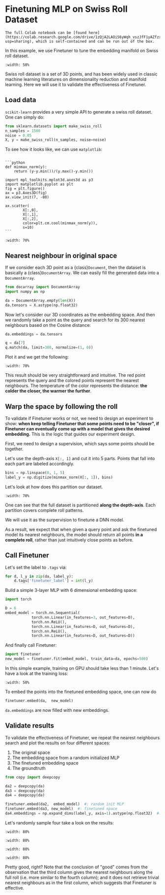 # Finetuning MLP on Swiss Roll Dataset

```{tip}
The full Colab notebook can be [found here](https://colab.research.google.com/drive/1zQjA2LAOiS6yWqh_vszJfF1yAZfzxaJZ?usp=sharing), which is self-contained and can be run out of the box.
```

In this example, we use Finetuner to tune the embedding manifold on Swiss roll dataset.

```{figure} swissroll.gif
:width: 50%
```

Swiss roll dataset is a set of 3D points, and has been widely used in classic machine learning literatures on dimensionality reduction and manifold learning. Here we will use it to validate the effectiveness of Finetuner.

## Load data

`scikit-learn` provides a very simple API to generate a swiss roll dataset. One can simply do:

```python
from sklearn.datasets import make_swiss_roll
n_samples = 1500
noise = 0.05
X, y = make_swiss_roll(n_samples, noise=noise)
```

To see how it looks like, we can use `matplotlib`:

````{dropdown} Code for plotting

```python
def minmax_norm(y):
    return (y-y.min())/(y.max()-y.min())

import mpl_toolkits.mplot3d.axes3d as p3
import matplotlib.pyplot as plt
fig = plt.figure()
ax = p3.Axes3D(fig)
ax.view_init(7, -80)

ax.scatter(
        X[:,0],
        X[:,1],
        X[:,2],
        color=plt.cm.cool(minmax_norm(y)),
        s=10)
```

````

```{figure} output_4_2.png
:width: 70% 
```


## Nearest neighbour in original space

If we consider each 3D point as a {class}`Document`, then the dataset is basically a {class}`DocumentArray`. We can easily fill the generated data into a `DocumentArray`.

```python
from docarray import DocumentArray
import numpy as np

da = DocumentArray.empty(len(X))
da.tensors = X.astype(np.float32)
```

Now let's consider our 3D coordinates as the embedding space. And then we randomly take a point as the query and search for its 300 nearest neighbours based on the Cosine distance:

```python
da.embeddings = da.tensors

q = da[7]
q.match(da, limit=300, normalize=(1, 0))
```

Plot it and we get the following:

```{figure} output_9_1.png
:width: 70%
```

This result should be very straightforward and intuitive. The red point represents the query and the colored points represent the nearest neighbours. The temperature of the color represents the distance: **the colder the closer, the warmer the further**.

## Warp the space by following the roll

To validate if Finetuner works or not, we need to design an experiment to show: **when keep telling Finetuner that some points need to be "closer", if Finetuner can eventually come up with a model that gives the desired embedding.** This is the logic that guides our experiment design. 

First, we need to design a supervision, which says some points should be together.

Let's use the depth-axis `X[:, 1]` and cut it into 5 parts. Points that fall into each part are labeled accordingly.

```python
bins = np.linspace(0, 1, 5)
label_y = np.digitize(minmax_norm(X[:, 1]), bins)
```

Let's look at how does this partition our dataset. 

```{figure} output_13_2.png
:width: 70%
```

One can see that the full dataset is partitioned **along the depth-axis**. Each partition covers complete roll patterns.

We will use it as the surpervision to finetune a DNN model.

As a result, we expect that when given a query point and ask the finetuned model its nearest neighbours, the model should return all points **in a complete roll**, rather than just intuitively close points as before.

## Call Finetuner

Let's set the label to `.tags` via:

```python
for d, l_y in zip(da, label_y):
    d.tags['finetuner_label'] = int(l_y)
```

Build a simple 3-layer MLP with 6 dimensional embedding space:

```python
import torch

D = 6
embed_model = torch.nn.Sequential(
            torch.nn.Linear(in_features=3, out_features=D),
            torch.nn.ReLU(),
            torch.nn.Linear(in_features=D, out_features=D),
            torch.nn.ReLU(),
            torch.nn.Linear(in_features=D, out_features=D))
```

And finally call Finetuner:

```python
import finetuner
new_model = finetuner.fit(embed_model, train_data=da, epochs=500)
```

In this simple example, training on GPU should take less than 1 minute. Let's have a look at the
training loss:

```{figure} output_19_0.png
:width: 50%
```

To embed the points into the finetuned embedding space, one can now do

```python
finetuner.embed(da,  new_model)
```

`da.embeddings` are now filled with new embeddings.

## Validate results

To validate the effectiveness of Finetuner, we repeat the nearest neighbours search and plot the results on four different spaces:

1. The original space
2. The embedding space from a random initialized MLP
3. The finetuned embedding space
4. The groundtruth

```python
from copy import deepcopy

da2 = deepcopy(da)
da3 = deepcopy(da)
da4 = deepcopy(da)

finetuner.embed(da2,  embed_model)  #: random init MLP
finetuner.embed(da3, new_model)  #: finetuned space
da4.embeddings = np.expand_dims(label_y, axis=1).astype(np.float32)  #: groundtruth
```

Let's randomly sample four take a look on the results:

```{figure} output_25_0.png
:width: 80%
```
```{figure} output_25_1.png
:width: 80%
```
```{figure} output_25_2.png
:width: 80%
```
```{figure} output_25_3.png
:width: 80%
```

Pretty good, right? Note that the conclusion of "good" comes from the observation that the third column gives the nearest neighbours along the full roll (i.e. more similar to the fourth column); and it does not retrieve trivial nearest neighbours as in the first column, which suggests that Finetuner is effective.


